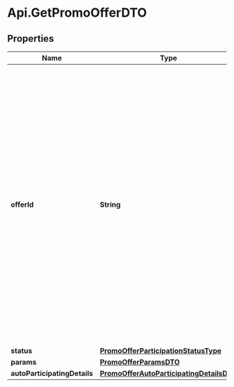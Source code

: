 # Api.GetPromoOfferDTO

## Properties

Name | Type | Description | Notes
------------ | ------------- | ------------- | -------------
**offerId** | **String** | Ваш SKU — идентификатор товара в вашей системе.  Правила использования SKU:  * У каждого товара SKU должен быть свой.  * Уже заданный SKU нельзя освободить и использовать заново для другого товара. Каждый товар должен получать новый идентификатор, до того никогда не использовавшийся в вашем каталоге.  SKU товара можно изменить в кабинете продавца на Маркете. О том, как это сделать, читайте [в Справке Маркета для продавцов](https://yandex.ru/support2/marketplace/ru/assortment/operations/edit-sku).  [Что такое SKU и как его назначать](https://yandex.ru/support/marketplace/assortment/add/index.html#fields)  | 
**status** | [**PromoOfferParticipationStatusType**](PromoOfferParticipationStatusType.md) |  | 
**params** | [**PromoOfferParamsDTO**](PromoOfferParamsDTO.md) |  | 
**autoParticipatingDetails** | [**PromoOfferAutoParticipatingDetailsDTO**](PromoOfferAutoParticipatingDetailsDTO.md) |  | [optional] 


